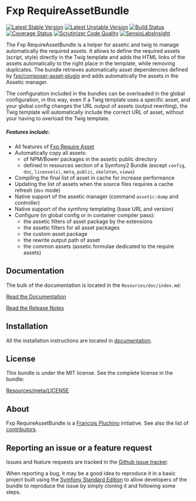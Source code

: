 Fxp RequireAssetBundle
======================

[![Latest Stable Version](https://poser.pugx.org/fxp/require-asset-bundle/v/stable.svg)](https://packagist.org/packages/fxp/require-asset-bundle)
[![Latest Unstable Version](https://poser.pugx.org/fxp/require-asset-bundle/v/unstable.svg)](https://packagist.org/packages/fxp/require-asset-bundle)
[![Build Status](https://travis-ci.org/francoispluchino/FxpRequireAssetBundle.svg)](https://travis-ci.org/francoispluchino/FxpRequireAssetBundle)
[![Coverage Status](https://img.shields.io/coveralls/francoispluchino/FxpRequireAssetBundle.svg)](https://coveralls.io/r/francoispluchino/FxpRequireAssetBundle)
[![Scrutinizer Code Quality](https://scrutinizer-ci.com/g/francoispluchino/FxpRequireAssetBundle/badges/quality-score.png)](https://scrutinizer-ci.com/g/francoispluchino/FxpRequireAssetBundle)
[![SensioLabsInsight](https://insight.sensiolabs.com/projects/6819d453-7c5c-447f-ba5d-58e25409ac2d/mini.png)](https://insight.sensiolabs.com/projects/6819d453-7c5c-447f-ba5d-58e25409ac2d)

The Fxp RequireAssetBundle is a helper for assetic and twig to manage automatically the
required assets. It allows to define the required assets (script, style) directly in the
Twig template and adds the HTML links of the assets automatically to the right place in
the template, while removing duplicates. The bundle retrieves automatically asset dependencies
defined by [fxp/composer-asset-plugin](https://github.com/francoispluchino/composer-asset-plugin)
and adds automatically the assets in the Assetic manager.

The configuration included in the bundles can be overloaded in the global configuration,
in this way, even if a Twig template uses a specific asset, and your global config changes
the URL output of assets (output rewriting), the Twig template will automatically include
the correct URL of asset, without your having to overload the Twig template.

##### Features include:

- All features of [Fxp Require Asset](https://github.com/francoispluchino/fxp-require-asset)
- Automatically copy all assets:
  - of NPM/Bower packages in the assetic public directory
  - defined in resources section of a Symfony2 Bundle (except `config`, `doc`, `license(s)`, `meta`, `public`, `skeleton`, `views`)
- Compiling the final list of asset in cache for increase performance
- Updating the list of assets when the source files requires a cache refresh (`dev` mode)
- Native support of the assetic manager (command `assetic:dump` and controller)
- Native support of the symfony templating (base URL and version)
- Configure (in global config or in container compiler pass):
  - the assetic filters of asset package by the extensions
  - the assetic filters for all asset packages
  - the custom asset package
  - the rewrite output path of asset
  - the common assets (assetic formulae dedicated to the require assets)

Documentation
-------------

The bulk of the documentation is located in the `Resources/doc/index.md`:

[Read the Documentation](Resources/doc/index.md)

[Read the Release Notes](https://github.com/francoispluchino/FxpRequireAssetBundle/releases)

Installation
------------

All the installation instructions are located in [documentation](Resources/doc/index.md).

License
-------

This bundle is under the MIT license. See the complete license in the bundle:

[Resources/meta/LICENSE](Resources/meta/LICENSE)

About
-----

Fxp RequireAssetBundle is a [François Pluchino](https://github.com/francoispluchino) initiative.
See also the list of [contributors](https://github.com/francoispluchino/FxpRequireAssetBundle/contributors).

Reporting an issue or a feature request
---------------------------------------

Issues and feature requests are tracked in the [Github issue tracker](https://github.com/francoispluchino/FxpRequireAssetBundle/issues).

When reporting a bug, it may be a good idea to reproduce it in a basic project
built using the [Symfony Standard Edition](https://github.com/symfony/symfony-standard)
to allow developers of the bundle to reproduce the issue by simply cloning it
and following some steps.

